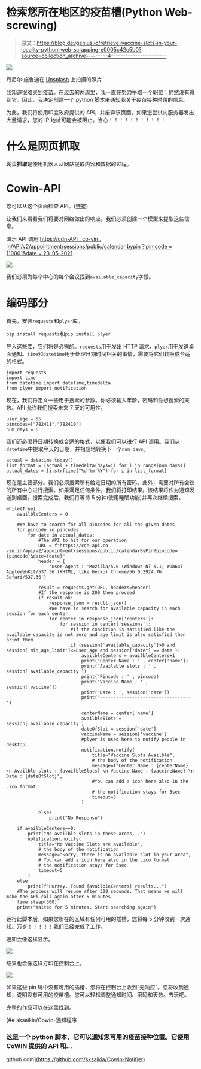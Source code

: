 # 检索您所在地区的疫苗槽(Python Web-screwing)

> 原文：<https://blog.devgenius.io/retrieve-vaccine-slots-in-your-locality-python-web-scrapping-e0005c42c5b0?source=collection_archive---------4----------------------->

![](img/76790714a3322b680c6c449c6089db6e.png)

丹尼尔·施鲁迪在 [Unsplash](https://unsplash.com/?utm_source=unsplash&utm_medium=referral&utm_content=creditCopyText) 上拍摄的照片

我知道很难买到疫苗。在过去的两周里，我一直在努力争取一个职位；仍然没有得到它。因此，我决定创建一个 python 脚本来通知我关于疫苗接种时段的信息。

为此，我们将使用印度政府提供的 API，并废弃该页面。如果您尝试向服务器发出大量请求，您的 IP 地址可能会被阻止。当心！！！！！！！！！！！

# **什么是网页抓取**

**网页抓取**是使用机器人从网站提取内容和数据的过程。

# **Cowin-API**

您可以从这个页面检查 API。([链接](https://apisetu.gov.in/public/marketplace/api/cowin#/Appointment%20Availability%20APIs/calendarByPin))

让我们来看看我们将要对网络做出的响应。我们必须创建一个模型来提取这些信息。

演示 API 调用:[https://cdn-API . co-vin . in/API/v2/appointment/sessions/public/calendar bypin？pin code = 110001&date = 23-05-2021](https://cdn-api.co-vin.in/api/v2/appointment/sessions/public/calendarByPin?pincode=110001&date=23-05-2021)

![](img/ce662f3256849cef0db6268921d6a01a.png)

我们必须为每个中心的每个会议找到`available_capacity`字段。

# **编码部分**

首先，安装`requests`和`plyer`库。

`pip install requests`和`pip install plyer`

导入这些库，它们将是必需的。`requests`用于发出 HTTP 请求，`plyer`用于发送桌面通知。`time`和`datetime`用于处理日期时间相关的事情，需要将它们转换成合适的格式。

```
import requests
import time
from datetime import datetime,timedelta
from plyer import notification
```

现在，我们将定义一些用于搜索的参数。你必须输入年龄，密码和你想搜索的天数。API 允许我们搜索未来 7 天的可用性。

```
user_age = 55
pincodes=["782411","782410"]
num_days = 6
```

我们还必须将日期转换成合适的格式，以便我们可以进行 API 调用。我们从`datetime`中提取今天的日期，并相应地转换下一个`num_days`。

```
actual = datetime.today()
list_format = [actual + timedelta(days=i) for i in range(num_days)]
actual_dates = [i.strftime("%d-%m-%Y") for i in list_format]
```

现在是主要部分。我们必须搜索所有给定日期的所有密码。此外，需要对所有会议的所有中心进行搜索。如果满足任何条件，我们将打印结果。该结果将作为通知发送到桌面。搜索完成后，我们将等待 5 分钟(使用睡眠功能)并再次继续搜索。

```
while(True) :
    availbleCenters = 0

    #We have to search for all pincodes for all the given dates
    for pincode in pincodes:
        for date in actual_dates:
            #The API to hit for our operation
            URL = f"https://cdn-api.co-vin.in/api/v2/appointment/sessions/public/calendarByPin?pincode={pincode}&date={date}"
            header = {
                'User-Agent': 'Mozilla/5.0 (Windows NT 6.1; WOW64) AppleWebKit/537.36 (KHTML, like Gecko) Chrome/56.0.2924.76 Safari/537.36'}

            result = requests.get(URL, headers=header)
            #If the response is 200 then proceed
            if result.ok:
                response_json = result.json()
                #We have to search for available capacity in each session for each center
                for center in response_json['centers']:
                    for session in center['sessions']:
                        #If the condition is satisfied like the available capacity is not zero and age limit is also satisfied then print them
                        if (session['available_capacity']>0 and session['min_age_limit']<=user_age and session["date"] == date ):
                            availbleCenters = availbleCenters+1
                            print('Center Name : ' , center['name'])
                            print('Available slots : ' , session['available_capacity'])
                            print('Pincode : ' , pincode)
                            print('Vaccine Name : ' , session['vaccine'])
                            print('Date : ', session['date'])
                            print('----------------------------------')

                            centerName = center['name']
                            availbleSlots = session['available_capacity']
                            dateOfSlot = session['date']
                            vaccineName = session['vaccine']
                            #plyer is used here to notify people in desktop.
                            notification.notify(
                                title="Vaccine Slots Availble",
                                # the body of the notification
                                message=f"Center Name : {centerName} \n Availble slots : {availbleSlots} \n Vaccine Name : {vaccineName} \n Date : {dateOfSlot}",
                                #You can add a icon here also in the .ico format
                                # the notification stays for 5sec
                                timeout=5
                            )

            else:
                print("No Response")

    if availbleCenters==0:
        print("No availble slots in these areas...")
        notification.notify(
            title="No Vaccine Slots are available",
            # the body of the notification
            message="Sorry, there is no available slot in your area",
            # You can add a icon here also in the .ico format
            # the notification stays for 5sec
            timeout=5
        )
    else:
        print(f"Hurray. Found {availbleCenters} results...")
    #The process will resume after 300 seconds. That means we will make the APi call again after 5 minutes.
    time.sleep(300)
    print("Waited for 5 minutes. Start searching again")
```

运行此脚本后，如果您所在的区域有任何可用的插槽，您将每 5 分钟收到一次通知。万岁！！！！！我们已经完成了工作。

通知会像这样显示。

![](img/ec8d5de88bb90e0853920c172ba00f5a.png)

结果也会像这样打印在控制台上。

![](img/c635012bb38aa5a82b775b577e6137fe.png)

如果这些 pin 码中没有可用的插槽，您将在控制台上收到“无响应”。您将收到通知，说明没有可用的疫苗槽。您可以轻松调整通知时间、密码和天数。去玩吧。

完整的作品可以在这里找到。

[](https://github.com/sksaikia/Cowin-Notifier) [## sksaikia/Cowin-通知程序

### 这是一个 python 脚本，它可以通知您可用的疫苗接种位置。它使用 CoWIN 提供的 API 和…

github.com](https://github.com/sksaikia/Cowin-Notifier)